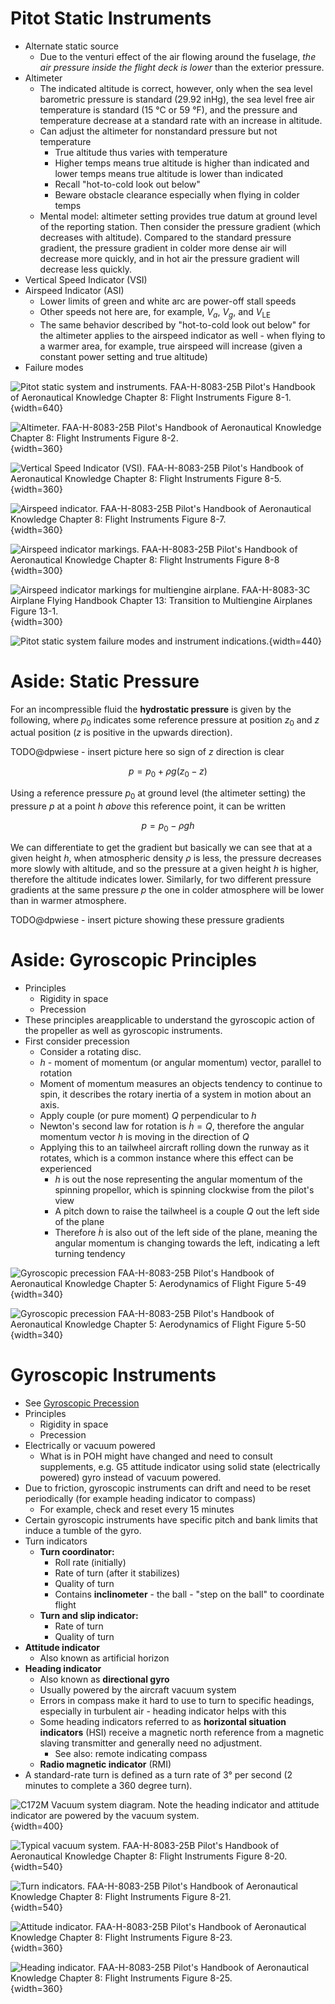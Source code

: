 # Pitot Static Instruments

* Alternate static source
  * Due to the venturi effect of the air flowing around the fuselage, *the air pressure inside the flight deck is lower* than the exterior pressure.
* Altimeter
  * The indicated altitude is correct, however, only when the sea level barometric pressure is standard (29.92 inHg), the sea level free air temperature is standard (15 &#176;C or 59 &#176;F), and the pressure and temperature decrease at a standard rate with an increase in altitude.
  * Can adjust the altimeter for nonstandard pressure but not temperature
    * True altitude thus varies with temperature
    * Higher temps means true altitude is higher than indicated and lower temps means true altitude is lower than indicated
    * Recall "hot-to-cold look out below"
    * Beware obstacle clearance especially when flying in colder temps
  * Mental model: altimeter setting provides true datum at ground level of the reporting station. Then consider the pressure gradient (which decreases with altitude). Compared to the standard pressure gradient, the pressure gradient in colder more dense air will decrease more quickly, and in hot air the pressure gradient will decrease less quickly.
* Vertical Speed Indicator (VSI)
* Airspeed Indicator (ASI)
  * Lower limits of green and white arc are power-off stall speeds
  * Other speeds not here are, for example, $V_{a}$, $V_{g}$, and $V_{\text{LE}}$
  * The same behavior described by "hot-to-cold look out below" for the altimeter applies to the airspeed indicator as well - when flying to a warmer area, for example, true airspeed will increase (given a constant power setting and true altitude)
* Failure modes

![Pitot static system and instruments. [FAA-H-8083-25B Pilot's Handbook of Aeronautical Knowledge](https://www.faa.gov/regulations_policies/handbooks_manuals/aviation/phak) [Chapter 8: Flight Instruments](https://www.faa.gov/sites/faa.gov/files/regulations_policies/handbooks_manuals/aviation/phak/10_phak_ch8.pdf) Figure 8-1.](/img/phak/phak-figure-8-1-pitot-static-system.jpg){width=640}

![Altimeter. [FAA-H-8083-25B Pilot's Handbook of Aeronautical Knowledge](https://www.faa.gov/regulations_policies/handbooks_manuals/aviation/phak) [Chapter 8: Flight Instruments](https://www.faa.gov/sites/faa.gov/files/regulations_policies/handbooks_manuals/aviation/phak/10_phak_ch8.pdf) Figure 8-2.](/img/phak/phak-figure-8-2-altimeter.jpg){width=360}

![Vertical Speed Indicator (VSI). [FAA-H-8083-25B Pilot's Handbook of Aeronautical Knowledge](https://www.faa.gov/regulations_policies/handbooks_manuals/aviation/phak) [Chapter 8: Flight Instruments](https://www.faa.gov/sites/faa.gov/files/regulations_policies/handbooks_manuals/aviation/phak/10_phak_ch8.pdf) Figure 8-5.](/img/phak/phak-figure-8-5-vertical-speed-indicator.png){width=360}

![Airspeed indicator. [FAA-H-8083-25B Pilot's Handbook of Aeronautical Knowledge](https://www.faa.gov/regulations_policies/handbooks_manuals/aviation/phak) [Chapter 8: Flight Instruments](https://www.faa.gov/sites/faa.gov/files/regulations_policies/handbooks_manuals/aviation/phak/10_phak_ch8.pdf) Figure 8-7.](/img/phak/phak-figure-8-7-airspeed-indicator.png){width=360}

![Airspeed indicator markings. [FAA-H-8083-25B Pilot's Handbook of Aeronautical Knowledge](https://www.faa.gov/regulations_policies/handbooks_manuals/aviation/phak) [Chapter 8: Flight Instruments](https://www.faa.gov/sites/faa.gov/files/regulations_policies/handbooks_manuals/aviation/phak/10_phak_ch8.pdf) Figure 8-8](/img/phak/phak-figure-8-8-airspeed-indicator-markings.png){width=300}

![Airspeed indicator markings for multiengine airplane. [FAA-H-8083-3C Airplane Flying Handbook](https://www.faa.gov/regulations_policies/handbooks_manuals/aviation/airplane_handbook) [Chapter 13: Transition to Multiengine Airplanes](https://www.faa.gov/sites/faa.gov/files/regulations_policies/handbooks_manuals/aviation/airplane_handbook/14_afh_ch13.pdf) Figure 13-1.](/img/afh/afh-figure-13-1-airspeed-indicator.png){width=300}

![Pitot static system failure modes and instrument indications.](/img/broken-pitot-static-instruments-table.png){width=440}

# Aside: Static Pressure

For an incompressible fluid the **hydrostatic pressure** is given by the following, where $p_{0}$ indicates some reference pressure at position $z_{0}$ and $z$ actual position ($z$ is positive in the upwards direction).

TODO@dpwiese - insert picture here so sign of $z$ direction is clear

```math
\begin{equation*}
p=p_{0}+\rho g (z_{0}-z)
\end{equation*}
```

Using a reference pressure $p_{0}$ at ground level (the altimeter setting) the pressure $p$ at a point $h$ *above* this reference point, it can be written

```math
\begin{equation*}
p=p_{0}-\rho g h
\end{equation*}
```

We can differentiate to get the gradient but basically we can see that at a given height $h$, when atmospheric density $\rho$ is less, the pressure decreases more slowly with altitude, and so the pressure at a given height $h$ is higher, therefore the altitude indicates lower.
Similarly, for two different pressure gradients at the same pressure $p$ the one in colder atmosphere will be lower than in warmer atmosphere.

TODO@dpwiese - insert picture showing these pressure gradients

# Aside: Gyroscopic Principles

* Principles
  * Rigidity in space
  * Precession
* These principles areapplicable to understand the gyroscopic action of the propeller as well as gyroscopic instruments.
* First consider precession
  * Consider a rotating disc.
  * $h$ - moment of momentum (or angular momentum) vector, parallel to rotation
  * Moment of momentum measures an objects tendency to continue to spin, it describes the rotary inertia of a system in motion about an axis.
  * Apply couple (or pure moment) $Q$ perpendicular to $h$
  * Newton's second law for rotation is $\dot{h}=Q$, therefore the angular momentum vector $h$ is moving in the direction of $Q$
  * Applying this to an tailwheel aircraft rolling down the runway as it rotates, which is a common instance where this effect can be experienced
    * $h$ is out the nose representing the angular momentum of the spinning propellor, which is spinning clockwise from the pilot's view
    * A pitch down to raise the tailwheel is a couple $Q$ out the left side of the plane
    * Therefore $\dot{h}$ is also out of the left side of the plane, meaning the angular momentum is changing towards the left, indicating a left turning tendency

![Gyroscopic precession [FAA-H-8083-25B Pilot's Handbook of Aeronautical Knowledge](https://www.faa.gov/regulations_policies/handbooks_manuals/aviation/phak) [Chapter 5: Aerodynamics of Flight](https://www.faa.gov/sites/faa.gov/files/regulations_policies/handbooks_manuals/aviation/phak/07_phak_ch5.pdf) Figure 5-49](/img/phak/phak-figure-5-49-gyroscopic-precession.png){width=340}

![Gyroscopic precession [FAA-H-8083-25B Pilot's Handbook of Aeronautical Knowledge](https://www.faa.gov/regulations_policies/handbooks_manuals/aviation/phak) [Chapter 5: Aerodynamics of Flight](https://www.faa.gov/sites/faa.gov/files/regulations_policies/handbooks_manuals/aviation/phak/07_phak_ch5.pdf) Figure 5-50](/img/phak/phak-figure-5-50-gyroscopic-precession-tailwheel.png){width=340}

# Gyroscopic Instruments

* See [Gyroscopic Precession](/cfi/tsa/principles-of-flight#aside-gyroscopic-precession)
* Principles
  * Rigidity in space
  * Precession
* Electrically or vacuum powered
  * What is in POH might have changed and need to consult supplements, e.g. G5 attitude indicator using solid state (electrically powered) gyro instead of vacuum powered.
* Due to friction, gyroscopic instruments can drift and need to be reset periodically (for example heading indicator to compass)
  * For example, check and reset every 15 minutes
* Certain gyroscopic instruments have specific pitch and bank limits that induce a tumble of the gyro.
* Turn indicators
  * **Turn coordinator:**
    * Roll rate (initially)
    * Rate of turn (after it stabilizes)
    * Quality of turn
    * Contains **inclinometer** - the ball - "step on the ball" to coordinate flight
  * **Turn and slip indicator:**
    * Rate of turn
    * Quality of turn
* **Attitude indicator**
  * Also known as artificial horizon
* **Heading indicator**
  * Also known as **directional gyro**
  * Usually powered by the aircraft vacuum system
  * Errors in compass make it hard to use to turn to specific headings, especially in turbulent air - heading indicator helps with this
  * Some heading indicators referred to as **horizontal situation indicators** (HSI) receive a magnetic north reference from a magnetic slaving transmitter and generally need no adjustment.
    * See also: remote indicating compass
  * **Radio magnetic indicator** (RMI)
* A standard-rate turn is defined as a turn rate of 3&#176; per second (2 minutes to complete a 360 degree turn).

![C172M Vacuum system diagram. Note the heading indicator and attitude indicator are powered by the vacuum system.](/img/c172m-poh-vacuum-system.jpg){width=400}

![Typical vacuum system. [FAA-H-8083-25B Pilot's Handbook of Aeronautical Knowledge](https://www.faa.gov/regulations_policies/handbooks_manuals/aviation/phak) [Chapter 8: Flight Instruments](https://www.faa.gov/sites/faa.gov/files/regulations_policies/handbooks_manuals/aviation/phak/10_phak_ch8.pdf) Figure 8-20.](/img/phak/phak-figure-8-20-typical-vacuum-system.jpg){width=540}

![Turn indicators. [FAA-H-8083-25B Pilot's Handbook of Aeronautical Knowledge](https://www.faa.gov/regulations_policies/handbooks_manuals/aviation/phak) [Chapter 8: Flight Instruments](https://www.faa.gov/sites/faa.gov/files/regulations_policies/handbooks_manuals/aviation/phak/10_phak_ch8.pdf) Figure 8-21.](/img/phak/phak-figure-8-21-turn-indicators.jpg){width=540}

![Attitude indicator. [FAA-H-8083-25B Pilot's Handbook of Aeronautical Knowledge](https://www.faa.gov/regulations_policies/handbooks_manuals/aviation/phak) [Chapter 8: Flight Instruments](https://www.faa.gov/sites/faa.gov/files/regulations_policies/handbooks_manuals/aviation/phak/10_phak_ch8.pdf) Figure 8-23.](/img/phak/phak-figure-8-23-attitude-indicator.png){width=360}

![Heading indicator. [FAA-H-8083-25B Pilot's Handbook of Aeronautical Knowledge](https://www.faa.gov/regulations_policies/handbooks_manuals/aviation/phak) [Chapter 8: Flight Instruments](https://www.faa.gov/sites/faa.gov/files/regulations_policies/handbooks_manuals/aviation/phak/10_phak_ch8.pdf) Figure 8-25.](/img/phak/phak-figure-8-25-heading-indicator.jpg){width=360}
